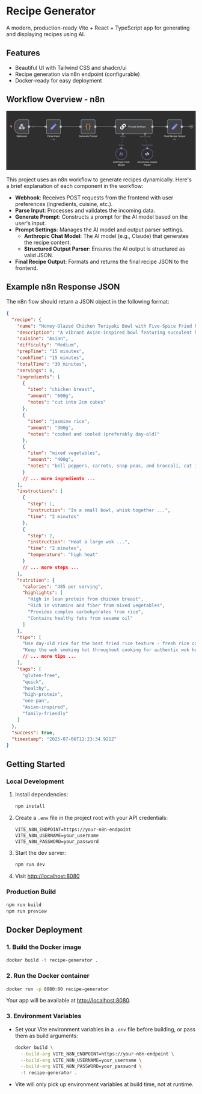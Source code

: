 # Recipe Generator

A modern, production-ready Vite + React + TypeScript app for generating and displaying recipes using AI.

## Features

- Beautiful UI with Tailwind CSS and shadcn/ui
- Recipe generation via n8n endpoint (configurable)
- Docker-ready for easy deployment

## Workflow Overview - n8n

![n8n Recipe Generation Workflow](./images/n8n-workflow.png)

This project uses an n8n workflow to generate recipes dynamically. Here's a brief explanation of each component in the workflow:

- **Webhook**: Receives POST requests from the frontend with user preferences (ingredients, cuisine, etc.).
- **Parse Input**: Processes and validates the incoming data.
- **Generate Prompt**: Constructs a prompt for the AI model based on the user's input.
- **Prompt Settings**: Manages the AI model and output parser settings.
  - **Anthropic Chat Model**: The AI model (e.g., Claude) that generates the recipe content.
  - **Structured Output Parser**: Ensures the AI output is structured as valid JSON.
- **Final Recipe Output**: Formats and returns the final recipe JSON to the frontend.

## Example n8n Response JSON

The n8n flow should return a JSON object in the following format:

```json
{
  "recipe": {
    "name": "Honey-Glazed Chicken Teriyaki Bowl with Five-Spice Fried Rice",
    "description": "A vibrant Asian-inspired bowl featuring succulent honey-glazed chicken breast with a gluten-free teriyaki sauce, served over fragrant five-spice fried rice with crisp vegetables. This restaurant-quality dish combines sweet, umami, and aromatic flavors in perfect harmony.",
    "cuisine": "Asian",
    "difficulty": "Medium",
    "prepTime": "15 minutes",
    "cookTime": "15 minutes",
    "totalTime": "30 minutes",
    "servings": 4,
    "ingredients": [
      {
        "item": "chicken breast",
        "amount": "600g",
        "notes": "cut into 2cm cubes"
      },
      {
        "item": "jasmine rice",
        "amount": "300g",
        "notes": "cooked and cooled (preferably day-old)"
      },
      {
        "item": "mixed vegetables",
        "amount": "400g",
        "notes": "bell peppers, carrots, snap peas, and broccoli, cut into bite-sized pieces"
      }
      // ... more ingredients ...
    ],
    "instructions": [
      {
        "step": 1,
        "instruction": "In a small bowl, whisk together ...",
        "time": "2 minutes"
      },
      {
        "step": 2,
        "instruction": "Heat a large wok ...",
        "time": "2 minutes",
        "temperature": "high heat"
      }
      // ... more steps ...
    ],
    "nutrition": {
      "calories": "485 per serving",
      "highlights": [
        "High in lean protein from chicken breast",
        "Rich in vitamins and fiber from mixed vegetables",
        "Provides complex carbohydrates from rice",
        "Contains healthy fats from sesame oil"
      ]
    },
    "tips": [
      "Use day-old rice for the best fried rice texture - fresh rice can become mushy",
      "Keep the wok smoking hot throughout cooking for authentic wok hei (breath of the wok) flavor"
      // ... more tips ...
    ],
    "tags": [
      "gluten-free",
      "quick",
      "healthy",
      "high-protein",
      "one-pan",
      "Asian-inspired",
      "family-friendly"
    ]
  },
  "success": true,
  "timestamp": "2025-07-06T12:23:34.921Z"
}
```

## Getting Started

### Local Development

1. Install dependencies:
   ```sh
   npm install
   ```
2. Create a `.env` file in the project root with your API credentials:
   ```env
   VITE_N8N_ENDPOINT=https://your-n8n-endpoint
   VITE_N8N_USERNAME=your_username
   VITE_N8N_PASSWORD=your_password
   ```
3. Start the dev server:
   ```sh
   npm run dev
   ```
4. Visit [http://localhost:8080](http://localhost:8080)

### Production Build

```sh
npm run build
npm run preview
```

## Docker Deployment

### 1. Build the Docker image

```sh
docker build -t recipe-generator .
```

### 2. Run the Docker container

```sh
docker run -p 8080:80 recipe-generator
```

Your app will be available at [http://localhost:8080](http://localhost:8080).

### 3. Environment Variables

- Set your Vite environment variables in a `.env` file before building, or pass them as build arguments:
  ```sh
  docker build \
    --build-arg VITE_N8N_ENDPOINT=https://your-n8n-endpoint \
    --build-arg VITE_N8N_USERNAME=your_username \
    --build-arg VITE_N8N_PASSWORD=your_password \
    -t recipe-generator .
  ```
- Vite will only pick up environment variables at build time, not at runtime.
